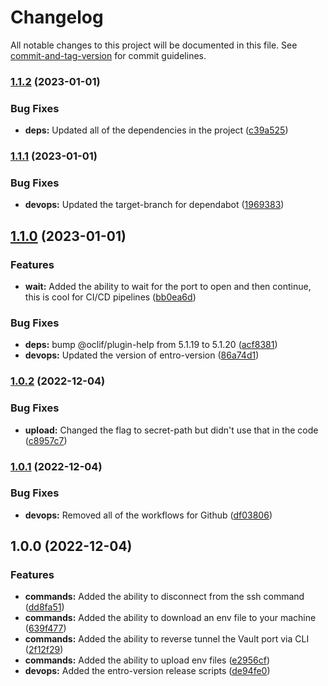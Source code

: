 # Changelog

All notable changes to this project will be documented in this file. See [commit-and-tag-version](https://github.com/absolute-version/commit-and-tag-version) for commit guidelines.

### [1.1.2](https://github.com/entrostat/entro-vault/compare/v1.1.1...v1.1.2) (2023-01-01)


### Bug Fixes

* **deps:** Updated all of the dependencies in the project ([c39a525](https://github.com/entrostat/entro-vault/commit/c39a525d718c884af10026c2d29505f54f59daec))

### [1.1.1](https://github.com/entrostat/entro-vault/compare/v1.1.0...v1.1.1) (2023-01-01)


### Bug Fixes

* **devops:** Updated the target-branch for dependabot ([1969383](https://github.com/entrostat/entro-vault/commit/19693837fd1d26f3905423c77c810d286a6b8342))

## [1.1.0](https://github.com/entrostat/entro-vault/compare/v1.0.2...v1.1.0) (2023-01-01)


### Features

* **wait:** Added the ability to wait for the port to open and then continue, this is cool for CI/CD pipelines ([bb0ea6d](https://github.com/entrostat/entro-vault/commit/bb0ea6d5fbd18a413442f216c45e1f8cf2231973))


### Bug Fixes

* **deps:** bump @oclif/plugin-help from 5.1.19 to 5.1.20 ([acf8381](https://github.com/entrostat/entro-vault/commit/acf8381f2b98ed79800bb4c82758be9d7fdd6bf2))
* **devops:** Updated the version of entro-version ([86a74d1](https://github.com/entrostat/entro-vault/commit/86a74d12514eb02ba15f62c0dddc6b44935c55ff))

### [1.0.2](https://github.com/entrostat/entro-vault/compare/v1.0.1...v1.0.2) (2022-12-04)


### Bug Fixes

* **upload:** Changed the flag to secret-path but didn't use that in the code ([c8957c7](https://github.com/entrostat/entro-vault/commit/c8957c757e06dfbf18486e8f7a2d933f3d6ed12c))

### [1.0.1](https://github.com/entrostat/entro-vault/compare/v1.0.0...v1.0.1) (2022-12-04)


### Bug Fixes

* **devops:** Removed all of the workflows for Github ([df03806](https://github.com/entrostat/entro-vault/commit/df03806fc88cecab558c94a76aba39bf0d7c669b))

## 1.0.0 (2022-12-04)


### Features

* **commands:** Added the ability to disconnect from the ssh command ([dd8fa51](https://github.com/entrostat/entro-vault/commit/dd8fa51b95576a0cfc7173c19a7c3af6e7bf79b3))
* **commands:** Added the ability to download an env file to your machine ([639f477](https://github.com/entrostat/entro-vault/commit/639f477cdd3d071e2d11be124187154e227bc838))
* **commands:** Added the ability to reverse tunnel the Vault port via CLI ([2f12f29](https://github.com/entrostat/entro-vault/commit/2f12f29f6b99385da1d807984c878bc2f0809832))
* **commands:** Added the ability to upload env files ([e2956cf](https://github.com/entrostat/entro-vault/commit/e2956cf4dfba3d38ae4318f0f15103fdaca24106))
* **devops:** Added the entro-version release scripts ([de94fe0](https://github.com/entrostat/entro-vault/commit/de94fe0860a2746b79a49ff5d521204c9cd6f9aa))
